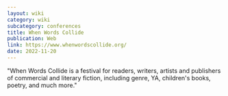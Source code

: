 ```yaml
---
layout: wiki
category: wiki
subcategory: conferences
title: When Words Collide
publication: Web
link: https://www.whenwordscollide.org/
date: 2022-11-20
---
```


"When Words Collide is a festival for readers, writers, artists and publishers of commercial and literary fiction, including genre, YA, children's books, poetry, and much more."
